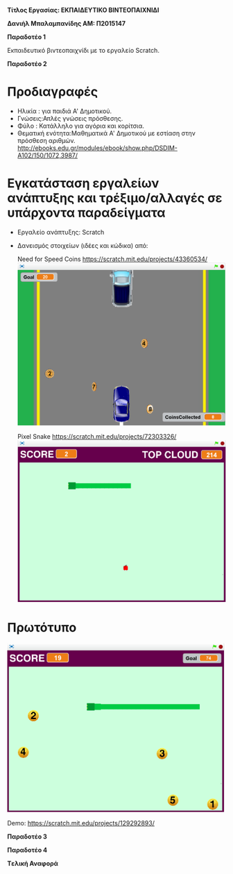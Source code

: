 ﻿**Τίτλος Εργασίας: ΕΚΠΑΙΔΕΥΤΙΚΟ ΒΙΝΤΕΟΠΑΙΧΝΙΔΙ**

**Δανιήλ Μπαλαμπανίδης
ΑΜ: Π2015147**

**Παραδοτέο 1**

Εκπαιδευτικό βιντεοπαιχνίδι με το εργαλείο Scratch.


**Παραδοτέο 2**

# Προδιαγραφές

* Ηλικία : για παιδιά A' Δημοτικού.
* Γνώσεις:Απλές γνώσεις πρόσθεσης.
* Φύλο : Κατάλληλο για αγόρια και κορίτσια.
* Θεματική ενότητα:Μαθηματικά Α' Δημοτικού με εστίαση στην πρόσθεση αριθμών. http://ebooks.edu.gr/modules/ebook/show.php/DSDIM-A102/150/1072,3987/ 

# Εγκατάσταση εργαλείων ανάπτυξης και τρέξιμο/αλλαγές σε υπάρχοντα παραδείγματα

- Εργαλείο ανάπτυξης: Scratch
- Δανεισμός στοιχείων (ιδέες και κώδικα) από:
    
     Need for Speed Coins
     https://scratch.mit.edu/projects/43360534/
     ![ScreenShot](image1.png)
     
     Pixel Snake
     https://scratch.mit.edu/projects/72303326/
     ![ScreenShot](image2.png)

# Πρωτότυπο
  ![ScreenShot](image3.png)
  
  Demo: https://scratch.mit.edu/projects/129292893/


**Παραδοτέο 3**

**Παραδοτέο 4**

**Tελική Αναφορά**
